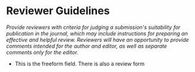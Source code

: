 # Reviewer Guidelines
*Provide reviewers with criteria for judging a submission's suitability for publication in the journal, 
which may include instructions for preparing an effective and helpful review. Reviewers will have an opportunity to 
provide comments intended for the author and editor, as well as separate comments only for the editor.* 

* This is the freeform field. There is also a review form
